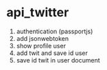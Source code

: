 # api_twitter
1. authentication (passportjs)
2. add jsonwebtoken
3. show profile user
4. add twit and save id user
5. save id twit in user document